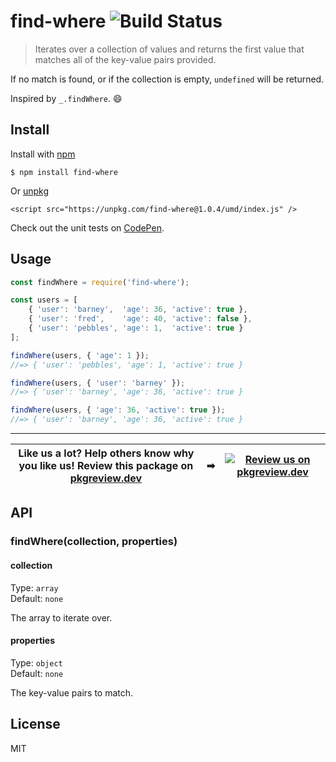 # find-where ![Build Status](https://github.com/jonkemp/find-where/actions/workflows/main.yml/badge.svg?branch=master)

> Iterates over a collection of values and returns the first value that matches all of the key-value pairs provided.

If no match is found, or if the collection is empty, `undefined` will be returned. 

Inspired by `_.findWhere`. 😄


## Install

Install with [npm](https://npmjs.org/package/find-where)

```
$ npm install find-where
```

Or [unpkg](https://unpkg.com/find-where/)

```
<script src="https://unpkg.com/find-where@1.0.4/umd/index.js" />
```

Check out the unit tests on [CodePen](https://codepen.io/jonkemp/full/rNVeVKE).

## Usage

```js
const findWhere = require('find-where');

const users = [
	{ 'user': 'barney',  'age': 36, 'active': true },
	{ 'user': 'fred',    'age': 40, 'active': false },
	{ 'user': 'pebbles', 'age': 1,  'active': true }
];

findWhere(users, { 'age': 1 });
//=> { 'user': 'pebbles', 'age': 1, 'active': true }

findWhere(users, { 'user': 'barney' });
//=> { 'user': 'barney', 'age': 36, 'active': true }

findWhere(users, { 'age': 36, 'active': true });
//=> { 'user': 'barney', 'age': 36, 'active': true }
```

---
| **Like us a lot?** Help others know why you like us! **Review this package on [pkgreview.dev](https://pkgreview.dev/npm/find-where)** | ➡   | [![Review us on pkgreview.dev](https://i.ibb.co/McjVMfb/pkgreview-dev.jpg)](https://pkgreview.dev/npm/find-where) |
| ----------------------------------------------------------------------------------------------------------------------------------------- | --- | --------------------------------------------------------------------------------------------------------------------- |

## API

### findWhere(collection, properties)

#### collection

Type: `array`  
Default: `none`

The array to iterate over.

#### properties

Type: `object`  
Default: `none`

The key-value pairs to match.

## License

MIT

